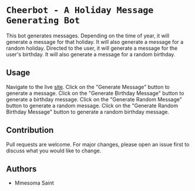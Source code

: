 # `Cheerbot - A Holiday Message Generating Bot`

This bot generates messages. Depending on the time of year, it will generate a message for that holiday. It will also generate a message for a random holiday. Directed to the user, it will generate a message for the user's birthday. It will also generate a message for a random birthday.

## Usage
Navigate to the live [site](https://cheerbot.vercel.app/). Click on the "Generate Message" button to generate a message. Click on the "Generate Birthday Message" button to generate a birthday message. Click on the "Generate Random Message" button to generate a random message. Click on the "Generate Random Birthday Message" button to generate a random birthday message.

## Contribution
Pull requests are welcome. For major changes, please open an issue first to discuss what you would like to change.

## Authors
- Mmesoma Saint
